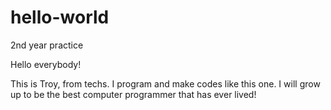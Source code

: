 # hello-world
2nd year practice

Hello everybody!

This is Troy, from techs. I program and make codes like this one.
I will grow up to be the best computer programmer that has ever lived!
